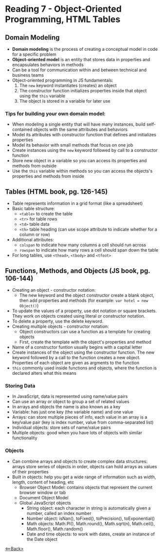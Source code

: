 # Reading 7 - Object-Oriented Programming, HTML Tables

## Domain Modeling
- **Domain modeling** is the process of creating a conceptual model in code for a specific problem
- **Object-oriented model** is an entity that stores data in properties and encapsulates behaviors in methods
- Can be a tool for communication within and between technical and business teams
- Object-oriented programming in JS fundamentals:
  1. The ```new``` keyword instantiates (creates) an object
  1. The constructor function initializes properties inside that object using the ```this``` variable
  1. The object is stored in a variable for later use

### Tips for building your own domain model:
- When modeling a single entity that will have many instances, build self-contained objects with the same attributes and behaviors
- Model its attributes with constructor function that defines and initializes properties
- Model its behavior with small methods that focus on one job
- Create instances using the ```new``` keyword followed by call to a constructor function
- Store new object in a variable so you can access its properties and methods from outside
- Use the ```this``` variable within methods so you can access the objects's properties and methods from inside

## Tables (HTML book, pg. 126-145)
- Table represents information in a grid format (like a spreadsheet)
- Basic table structure:
  - ```<table>``` to create the table
  - ```<tr>``` for table rows
  - ```<td>``` table data
  - ```<th>``` table heading (can use scope attribute to indicate whether for a column or row)
- Additional attributes:
  - ```colspan``` to indicate how many columns a cell should run across
  - ```rowspan``` to indicate how many rows a cell should span down the table
- For long tables, use ```<thead>```, ```<tbody>``` and ```<tfoot>```

## Functions, Methods, and Objects (JS book, pg. 106-144)
- Creating an object - constructor notation:
  - The new keyword and the object constructor create a blank object, then add properties and methods (for example: ```var hotel = new Object()```)
- To update the values of a property, use dot notation or square brackets. They work on objects created using literal or constructor notation. 
- To delete a property, use the delete keyword.
- Creating multiple objects - constructor notation:
  - Object constructors can use a function as a template for creating objects
  - First, create the template with the object's properties and method
- Name of a constructor funtion usually begins with a capital letter
- Create instances of the object using the constructor function. The new keyword followed by a call to the function creates a new object. Properties of each object are given as argments to the function
- ```this``` commonly used inside functions and objects, where the function is declared alters what this means

### Storing Data
- In JavaScript, data is represented using name/value pairs
- Can use an array or object to group a set of related values
- In arrays and objects the name is also known as a key
- Variable: has just one key (the variable name) and one value
- Arrays: can store multiple pieces of info, each value in an array is a key/value pair (key is index number, value from comma-separated list)
- Individual objects: store sets of name/value pairs
- Multiple objects: good when you have lots of objects with similar functionality

### Objects
- Can combine arrays and objects to create complex data structures: arrays store series of objects in order, objects can hold arrays as values of their properties
- Built in objects: help you get a wide range of information such as width, length, content of heading, etc
  - Browser Object Model: contains objects that represent the current browser window or tab
  - Document Object Model
  - Global JavaScript objects
    - String object: each character in string is automatically given a number, called an index number
    - Number object: isNan(), toFixed(), toPrecision(), toExponential()
    - Math objects: Math.PI(), Math.round(), Math.sqrt(n), Math.ceil(), Math.floor(), Math.random()
    - Date and time objects: to work with dates, create an instance of the Date object

[<==Back>](../README.md)